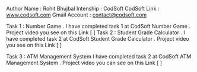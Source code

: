 Author Name : Rohit Bhujbal
Intenship : CodSoft
            CodSoft Link : www.codsoft.com Gmail Account : contact@codsoft.com

Task 1 : Number Game .
         I have completed task 1 at CodSoft Number Game . Project video you see on this Link [  ]
Task 2 : Student Grade Calculator .
         I have completed task 2 at CodSoft Student Grade Calculator . Project video you see on this Link [  ] 

Task 3 : ATM Management System
        I have completed task 2 at CodSoft ATM Management System . Project video you can see on this Link [  ]
         
